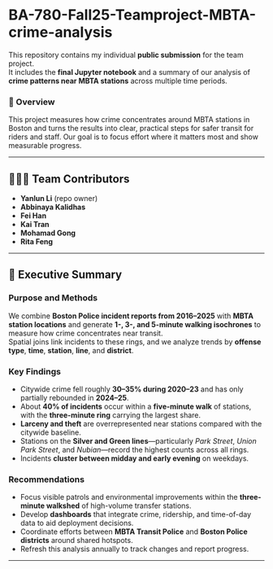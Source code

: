 # BA-780-Fall25-Teamproject-MBTA-crime-analysis
This repository contains my individual **public submission** for the team project.  
It includes the **final Jupyter notebook** and a summary of our analysis of **crime patterns near MBTA stations** across multiple time periods.


### 📘 Overview  
This project measures how crime concentrates around MBTA stations in Boston and turns the results into clear, practical steps for safer transit for riders and staff. Our goal is to focus effort where it matters most and show measurable progress. 

---

## 🧑‍🤝‍🧑 Team Contributors  
- **Yanlun Li** (repo owner)  
- **Abbinaya Kalidhas**  
- **Fei Han**  
- **Kai Tran**  
- **Mohamad Gong**  
- **Rita Feng**

---

## 🧾 Executive Summary

### **Purpose and Methods**  
We combine **Boston Police incident reports from 2016–2025** with **MBTA station locations** and generate **1-, 3-, and 5-minute walking isochrones** to measure how crime concentrates near transit.  
Spatial joins link incidents to these rings, and we analyze trends by **offense type**, **time**, **station**, **line**, and **district**.

### **Key Findings**  
- Citywide crime fell roughly **30–35% during 2020–23** and has only partially rebounded in **2024–25**.  
- About **40% of incidents** occur within a **five-minute walk** of stations, with the **three-minute ring** carrying the largest share.  
- **Larceny and theft** are overrepresented near stations compared with the citywide baseline.  
- Stations on the **Silver and Green lines**—particularly *Park Street*, *Union Park Street*, and *Nubian*—record the highest counts across all rings.  
- Incidents **cluster between midday and early evening** on weekdays.

### **Recommendations**  
- Focus visible patrols and environmental improvements within the **three-minute walkshed** of high-volume transfer stations.  
- Develop **dashboards** that integrate crime, ridership, and time-of-day data to aid deployment decisions.  
- Coordinate efforts between **MBTA Transit Police** and **Boston Police districts** around shared hotspots.  
- Refresh this analysis annually to track changes and report progress.

---

